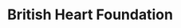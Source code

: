 ---
title: "British Heart Foundation"
url: /edinburgh/british-heart-foundation-shandwick-place/
shop: charity
---